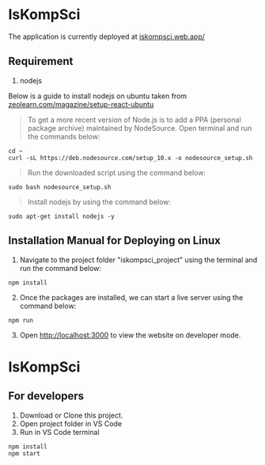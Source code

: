 # IsKompSci
The application is currently deployed at [iskompsci.web.app/](https://iskompsci.web.app/)

## Requirement
1. nodejs

Below is a guide to install nodejs on ubuntu taken from [zeolearn.com/magazine/setup-react-ubuntu](https://www.zeolearn.com/magazine/setup-react-ubuntu)

>To get a more recent version of Node.js is to add a PPA (personal package archive) maintained by NodeSource. Open terminal and run the commands below:
```
cd ~
curl -sL https://deb.nodesource.com/setup_10.x -o nodesource_setup.sh
```
>Run the downloaded script using the command below:
```
sudo bash nodesource_setup.sh
```
>Install nodejs by using the command below:
```
sudo apt-get install nodejs -y
```

## Installation Manual for Deploying on Linux
1. Navigate to the project folder "iskompsci_project" using the terminal and run the command below:
```
npm install
```
2. Once the packages are installed, we can start a live server using the command below:
```
npm run
```
3. Open [http://localhost:3000](http://localhost:3000) to view the website on developer mode.






# IsKompSci

## For developers
1. Download or Clone this project.
2. Open project folder in VS Code
3. Run in VS Code terminal
```
npm install
npm start
```

